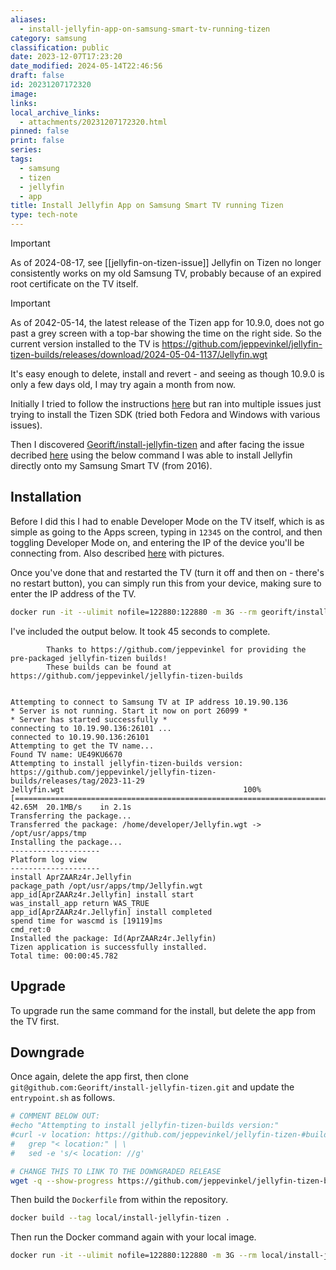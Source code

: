 ```yaml
---
aliases:
  - install-jellyfin-app-on-samsung-smart-tv-running-tizen
category: samsung
classification: public
date: 2023-12-07T17:23:20
date_modified: 2024-05-14T22:46:56
draft: false
id: 20231207172320
image: 
links: 
local_archive_links:
  - attachments/20231207172320.html
pinned: false
print: false
series: 
tags:
  - samsung
  - tizen
  - jellyfin
  - app
title: Install Jellyfin App on Samsung Smart TV running Tizen
type: tech-note
---
```


> [!important]
> As of 2024-08-17, see [[jellyfin-on-tizen-issue]] Jellyfin on Tizen no longer consistently works on my old Samsung TV, probably because of an expired root certificate on the TV itself.

> [!important]
> As of 2042-05-14, the latest release of the Tizen app for 10.9.0, does not go past a grey screen with a top-bar showing the time on the right side. So the current version installed to the TV is https://github.com/jeppevinkel/jellyfin-tizen-builds/releases/download/2024-05-04-1137/Jellyfin.wgt
> 
> It's easy enough to delete, install and revert - and seeing as though 10.9.0 is only a few days old, I may try again a month from now.

Initially I tried to follow the instructions [here](https://github.com/jeppevinkel/jellyfin-tizen-builds) but ran into multiple issues just trying to install the Tizen SDK (tried both Fedora and Windows with various issues).

Then I discovered [Georift/install-jellyfin-tizen](https://github.com/Georift/install-jellyfin-tizen) and after facing the issue decribed [here](https://github.com/Georift/install-jellyfin-tizen/issues/9) using the below command I was able to install Jellyfin directly onto my Samsung Smart TV (from 2016).

## Installation

Before I did this I had to enable Developer Mode on the TV itself, which is as simple as going to the Apps screen, typing in `12345` on the control, and then toggling Developer Mode on, and entering the IP of the device you'll be connecting from. Also described [here](https://developer.samsung.com/smarttv/develop/getting-started/using-sdk/tv-device.html#Connecting-the-TV-and-SDK) with pictures.

Once you've done that and restarted the TV (turn it off and then on - there's no restart button), you can simply run this from your device, making sure to enter the IP address of the TV.

```sh
docker run -it --ulimit nofile=122880:122880 -m 3G --rm georift/install-jellyfin-tizen <tv-ip-address>
```

I've included the output below. It took 45 seconds to complete.

```
        Thanks to https://github.com/jeppevinkel for providing the pre-packaged jellyfin-tizen builds!
        These builds can be found at https://github.com/jeppevinkel/jellyfin-tizen-builds


Attempting to connect to Samsung TV at IP address 10.19.90.136
* Server is not running. Start it now on port 26099 *
* Server has started successfully *
connecting to 10.19.90.136:26101 ...
connected to 10.19.90.136:26101
Attempting to get the TV name...
Found TV name: UE49KU6670
Attempting to install jellyfin-tizen-builds version:
https://github.com/jeppevinkel/jellyfin-tizen-builds/releases/tag/2023-11-29
Jellyfin.wgt                                        100%[===================================================================================================================>]  42.65M  20.1MB/s    in 2.1s
Transferring the package...
Transferred the package: /home/developer/Jellyfin.wgt -> /opt/usr/apps/tmp
Installing the package...
--------------------
Platform log view
--------------------
install AprZAARz4r.Jellyfin
package_path /opt/usr/apps/tmp/Jellyfin.wgt
app_id[AprZAARz4r.Jellyfin] install start
was_install_app return WAS_TRUE
app_id[AprZAARz4r.Jellyfin] install completed
spend time for wascmd is [19119]ms
cmd_ret:0
Installed the package: Id(AprZAARz4r.Jellyfin)
Tizen application is successfully installed.
Total time: 00:00:45.782
```

## Upgrade

To upgrade run the same command for the install, but delete the app from the TV first.

## Downgrade

Once again, delete the app first, then clone `git@github.com:Georift/install-jellyfin-tizen.git` and update the `entrypoint.sh` as follows.

```sh
# COMMENT BELOW OUT:
#echo "Attempting to install jellyfin-tizen-builds version:"
#curl -v location: https://github.com/jeppevinkel/jellyfin-tizen-#builds/releases/latest 2>&1 | \
#	grep "< location:" | \
#	sed -e 's/< location: //g'

# CHANGE THIS TO LINK TO THE DOWNGRADED RELEASE
wget -q --show-progress https://github.com/jeppevinkel/jellyfin-tizen-builds/releases/download/2024-05-04-1137/Jellyfin.wgt
```

Then build the `Dockerfile` from within the repository.

```sh
docker build --tag local/install-jellyfin-tizen .
```

Then run the Docker command again with your local image.

```sh
docker run -it --ulimit nofile=122880:122880 -m 3G --rm local/install-jellyfin-tizen <tv-ip-address>
```
